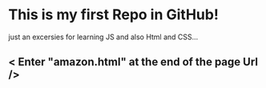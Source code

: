 # This is my first Repo in GitHub!
just an excersies for learning JS and also Html and CSS...

## < Enter "amazon.html" at the end of the page Url />
